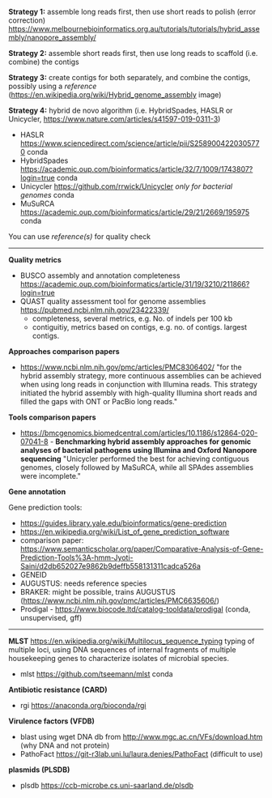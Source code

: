 **Strategy 1:** assemble long reads first, then use short reads to polish  (error correction) https://www.melbournebioinformatics.org.au/tutorials/tutorials/hybrid_assembly/nanopore_assembly/

**Strategy 2:** assemble short reads first, then use long reads to scaffold (i.e.  combine) the contigs 

**Strategy 3:** create contigs for both separately, and combine the contigs, possibly using a *reference*  (https://en.wikipedia.org/wiki/Hybrid_genome_assembly image)

**Strategy 4:** hybrid de novo algorithm (i.e. HybridSpades, HASLR or Unicycler, https://www.nature.com/articles/s41597-019-0311-3)
- HASLR https://www.sciencedirect.com/science/article/pii/S2589004220305770 conda 
- HybridSpades https://academic.oup.com/bioinformatics/article/32/7/1009/1743807?login=true conda
- Unicycler https://github.com/rrwick/Unicycler *only for bacterial genomes* conda
- MuSuRCA  https://academic.oup.com/bioinformatics/article/29/21/2669/195975 conda

You can use *reference(s)* for quality check

------------------------------------------------------------------------

**Quality metrics**
- BUSCO assembly and annotation completeness https://academic.oup.com/bioinformatics/article/31/19/3210/211866?login=true
- QUAST quality assessment tool for genome assemblies https://pubmed.ncbi.nlm.nih.gov/23422339/ 
    - completeness, several metrics, e.g. No. of indels per 100 kb
    - contiguitiy, metrics based on contigs, e.g. no. of contigs. largest contigs. 

**Approaches comparison papers**
- https://www.ncbi.nlm.nih.gov/pmc/articles/PMC8306402/
"for the hybrid assembly strategy, more continuous assemblies can be achieved when using long reads in conjunction with Illumina reads. This strategy initiated the hybrid assembly with high-quality Illumina short reads and filled the gaps with ONT or PacBio long reads."

**Tools comparison papers**
- https://bmcgenomics.biomedcentral.com/articles/10.1186/s12864-020-07041-8 - **Benchmarking hybrid assembly approaches for genomic analyses of bacterial pathogens using Illumina and Oxford Nanopore sequencing**
"Unicycler performed the best for achieving contiguous genomes, closely followed by MaSuRCA, while all SPAdes assemblies were incomplete."

**Gene annotation** 

Gene prediction tools: 
- https://guides.library.yale.edu/bioinformatics/gene-prediction
- https://en.wikipedia.org/wiki/List_of_gene_prediction_software
- comparison paper: https://www.semanticscholar.org/paper/Comparative-Analysis-of-Gene-Prediction-Tools%3A-hmm-Jyoti-Saini/d2db652027e9862b9deffb558131311cadca526a
- GENEID
- AUGUSTUS: needs reference species
- BRAKER: might be possible, trains AUGUSTUS (https://www.ncbi.nlm.nih.gov/pmc/articles/PMC6635606/) 
- Prodigal - https://www.biocode.ltd/catalog-tooldata/prodigal (conda, unsupervised, gff)

-------------------------------------------------
**MLST**
https://en.wikipedia.org/wiki/Multilocus_sequence_typing
typing of multiple loci, using DNA sequences of internal fragments of multiple housekeeping genes to characterize isolates of microbial species.
- mlst https://github.com/tseemann/mlst conda

**Antibiotic resistance (CARD)**
- rgi https://anaconda.org/bioconda/rgi

**Virulence factors (VFDB)**
- blast using wget DNA db from http://www.mgc.ac.cn/VFs/download.htm (why DNA and not protein) 
- PathoFact https://git-r3lab.uni.lu/laura.denies/PathoFact (difficult to use) 

**plasmids (PLSDB)**
- plsdb https://ccb-microbe.cs.uni-saarland.de/plsdb

